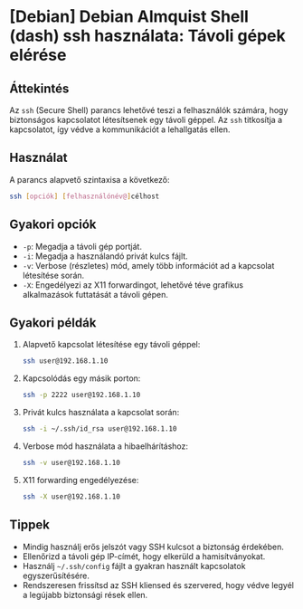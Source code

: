 # [Debian] Debian Almquist Shell (dash) ssh használata: Távoli gépek elérése

## Áttekintés
Az `ssh` (Secure Shell) parancs lehetővé teszi a felhasználók számára, hogy biztonságos kapcsolatot létesítsenek egy távoli géppel. Az `ssh` titkosítja a kapcsolatot, így védve a kommunikációt a lehallgatás ellen.

## Használat
A parancs alapvető szintaxisa a következő:

```bash
ssh [opciók] [felhasználónév@]célhost
```

## Gyakori opciók
- `-p`: Megadja a távoli gép portját.
- `-i`: Megadja a használandó privát kulcs fájlt.
- `-v`: Verbose (részletes) mód, amely több információt ad a kapcsolat létesítése során.
- `-X`: Engedélyezi az X11 forwardingot, lehetővé téve grafikus alkalmazások futtatását a távoli gépen.

## Gyakori példák
1. Alapvető kapcsolat létesítése egy távoli géppel:
   ```bash
   ssh user@192.168.1.10
   ```

2. Kapcsolódás egy másik porton:
   ```bash
   ssh -p 2222 user@192.168.1.10
   ```

3. Privát kulcs használata a kapcsolat során:
   ```bash
   ssh -i ~/.ssh/id_rsa user@192.168.1.10
   ```

4. Verbose mód használata a hibaelhárításhoz:
   ```bash
   ssh -v user@192.168.1.10
   ```

5. X11 forwarding engedélyezése:
   ```bash
   ssh -X user@192.168.1.10
   ```

## Tippek
- Mindig használj erős jelszót vagy SSH kulcsot a biztonság érdekében.
- Ellenőrizd a távoli gép IP-címét, hogy elkerüld a hamisítványokat.
- Használj `~/.ssh/config` fájlt a gyakran használt kapcsolatok egyszerűsítésére.
- Rendszeresen frissítsd az SSH kliensed és szervered, hogy védve legyél a legújabb biztonsági rések ellen.